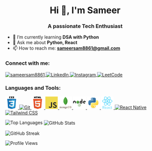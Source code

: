 <h1 align="center">Hi 👋, I'm Sameer</h1> 
<h3 align="center">A passionate Tech Enthusiast</h3>   

- 🌱 I’m currently learning **DSA with Python**  
- 💬 Ask me about **Python, React**  
- 📫 How to reach me: **sameersam8861@gmail.com**  
  
<h3 align="left">Connect with me:</h3> 
<p align="left"> 
  <a href="https://twitter.com/sameersam8861" target="blank">
    <img align="center" src="https://raw.githubusercontent.com/rahuldkjain/github-profile-readme-generator/master/src/images/icons/Social/twitter.svg" alt="sameersam8861" height="30" width="40" />
  </a> 
  <a href="https://www.linkedin.com/in/sameer-83733a2a6" target="blank">
    <img align="center" src="https://raw.githubusercontent.com/rahuldkjain/github-profile-readme-generator/master/src/images/icons/Social/linked-in-alt.svg" alt="LinkedIn" height="30" width="40" />
  </a> 
  <a href="https://instagram.com/sameersam648" target="blank">
    <img align="center" src="https://raw.githubusercontent.com/rahuldkjain/github-profile-readme-generator/master/src/images/icons/Social/instagram.svg" alt="Instagram" height="30" width="40" />
  </a> 
  <a href="https://www.leetcode.com/sameersam648" target="blank">
    <img align="center" src="https://raw.githubusercontent.com/rahuldkjain/github-profile-readme-generator/master/src/images/icons/Social/leet-code.svg" alt="LeetCode" height="30" width="40" />
  </a> 
</p>  

<h3 align="left">Languages and Tools:</h3>  
<p align="left">  
  <a href="https://www.w3schools.com/css/" target="_blank" rel="noreferrer">
    <img src="https://raw.githubusercontent.com/devicons/devicon/master/icons/css3/css3-original-wordmark.svg" alt="CSS3" width="40" height="40"/>
 
  <a href="https://git-scm.com/" target="_blank" rel="noreferrer">
    <img src="https://www.vectorlogo.zone/logos/git-scm/git-scm-icon.svg" alt="Git" width="40" height="40"/>
  </a> 
  <a href="https://www.w3.org/html/" target="_blank" rel="noreferrer">
    <img src="https://raw.githubusercontent.com/devicons/devicon/master/icons/html5/html5-original-wordmark.svg" alt="HTML5" width="40" height="40"/>
  </a> 
  <a href="https://developer.mozilla.org/en-US/docs/Web/JavaScript" target="_blank" rel="noreferrer">
    <img src="https://raw.githubusercontent.com/devicons/devicon/master/icons/javascript/javascript-original.svg" alt="JavaScript" width="40" height="40"/>
  </a> 
 
  <a href="https://www.mongodb.com/" target="_blank" rel="noreferrer">
    <img src="https://raw.githubusercontent.com/devicons/devicon/master/icons/mongodb/mongodb-original-wordmark.svg" alt="MongoDB" width="40" height="40"/>
  </a> 
 
  <a href="https://nodejs.org" target="_blank" rel="noreferrer">
    <img src="https://raw.githubusercontent.com/devicons/devicon/master/icons/nodejs/nodejs-original-wordmark.svg" alt="Node.js" width="40" height="40"/>
  </a> 
  <a href="https://www.python.org" target="_blank" rel="noreferrer">
    <img src="https://raw.githubusercontent.com/devicons/devicon/master/icons/python/python-original.svg" alt="Python" width="40" height="40"/>
  </a> 
  <a href="https://reactjs.org/" target="_blank" rel="noreferrer">
    <img src="https://raw.githubusercontent.com/devicons/devicon/master/icons/react/react-original-wordmark.svg" alt="React" width="40" height="40"/>
  </a> 
  <a href="https://reactnative.dev/" target="_blank" rel="noreferrer">
    <img src="https://reactnative.dev/img/header_logo.svg" alt="React Native" width="40" height="40"/>
  </a> 
  <a href="https://tailwindcss.com/" target="_blank" rel="noreferrer">
    <img src="https://www.vectorlogo.zone/logos/tailwindcss/tailwindcss-icon.svg" alt="Tailwind CSS" width="40" height="40"/>
  </a> 
</p>   

<p><img align="left" src="https://github-readme-stats.vercel.app/api/top-langs?username=sameersam648&show_icons=true&locale=en&layout=compact" alt="Top Languages" /></p>  
<p>&nbsp;<img align="center" src="https://github-readme-stats.vercel.app/api?username=sameersam648&show_icons=true&locale=en" alt="GitHub Stats" /></p>  
<p><img align="center" src="https://github-readme-streak-stats.herokuapp.com/?user=sameersam648&" alt="GitHub Streak" /></p>  
<p align="left"> 
  <img src="https://komarev.com/ghpvc/?username=sameersam648&label=Profile%20views&color=0e75b6&style=flat" alt="Profile Views" /> 
</p> 

